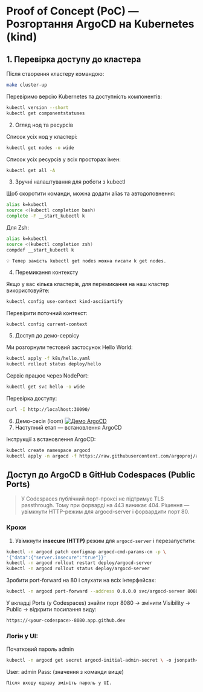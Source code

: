 # Proof of Concept (PoC) — Розгортання ArgoCD на Kubernetes (kind)

## 1. Перевірка доступу до кластера

Після створення кластеру командою:

```bash
make cluster-up
```
Перевіримо версію Kubernetes та доступність компонентів:
```bash
kubectl version --short
kubectl get componentstatuses
```
2. Огляд нод та ресурсів

Список усіх нод у кластері:
```bash
kubectl get nodes -o wide
```
Список усіх ресурсів у всіх просторах імен:
```bash
kubectl get all -A
```
3. Зручні налаштування для роботи з kubectl

Щоб скоротити команди, можна додати alias та автодоповнення:
```bash
alias k=kubectl
source <(kubectl completion bash)
complete -F __start_kubectl k
```
Для Zsh:
```bash
alias k=kubectl
source <(kubectl completion zsh)
compdef __start_kubectl k
```
    💡 Тепер замість kubectl get nodes можна писати k get nodes.

4. Перемикання контексту

Якщо у вас кілька кластерів, для перемикання на наш кластер використовуйте:
```bash
kubectl config use-context kind-asciiartify
```
Перевірити поточний контекст:
```bash
kubectl config current-context
```
5. Доступ до демо-сервісу

Ми розгорнули тестовий застосунок Hello World:
```bash
kubectl apply -f k8s/hello.yaml
kubectl rollout status deploy/hello
```
Сервіс працює через NodePort:
```bash
kubectl get svc hello -o wide
```
Перевірка доступу:
```bash
curl -I http://localhost:30090/
```
6. Демо-сесія (loom)
[![Демо ArgoCD](https://cdn.loom.com/sessions/thumbnails/0fac9973c08844c29f7b7edb2f0c99fd?sid=0e9e8425-aa89-4618-bc9a-24d01c8f8e8c-with-play.gif)](https://www.loom.com/share/0fac9973c08844c29f7b7edb2f0c99fd?sid=0e9e8425-aa89-4618-bc9a-24d01c8f8e8c)
7. Наступний етап — встановлення ArgoCD

Інструкції з встановлення ArgoCD:
```bash
kubectl create namespace argocd
kubectl apply -n argocd -f https://raw.githubusercontent.com/argoproj/argo-cd/stable/manifests/install.yaml
```
## Доступ до ArgoCD в GitHub Codespaces (Public Ports)

> У Codespaces публічний порт-проксі не підтримує TLS passthrough. Тому при форварді на 443 виникає 404. Рішення — увімкнути HTTP-режим для argocd-server і форвардити порт 80.

### Кроки

1) Увімкнути **insecure (HTTP)** режим для `argocd-server` і перезапустити:
```bash
kubectl -n argocd patch configmap argocd-cmd-params-cm -p \
'{"data":{"server.insecure":"true"}}'
kubectl -n argocd rollout restart deploy/argocd-server
kubectl -n argocd rollout status deploy/argocd-server
```
Зробити port-forward на 80 і слухати на всіх інтерфейсах:
```bash
kubectl -n argocd port-forward --address 0.0.0.0 svc/argocd-server 8080:80
```
У вкладці Ports (у Codespaces) знайти порт 8080 → змінити Visibility → Public → відкрити посилання виду:
```bash
https://<your-codespace>-8080.app.github.dev
```
### Логін у UI:

 Початковий пароль admin
 ```bash
kubectl -n argocd get secret argocd-initial-admin-secret \ -o jsonpath="{.data.password}" | base64 -d; echo
```
User: admin
Pass: (значення з команди вище)

    Після входу одразу змініть пароль у UI.